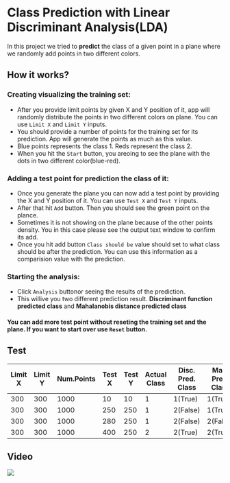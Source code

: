 # Class Prediction with Linear Discriminant Analysis(LDA)
In this project we tried to **predict** the class of a given point in a plane where we randomly add points in two different colors.

## How it works?
### Creating visualizing the training set:
* After you provide limit points by given X and Y position of it, app will randomly distribute the points in two different colors on plane. You can use `Limit X` and `Limit Y` inputs.
* You should provide a number of points for the training set for its prediction. App will generate the points as much as this value.
* Blue points represents the class 1. Reds represent the class 2.
* When you hit the `Start` button, you areoing to see the plane with the dots in two different color(blue-red).
### Adding a test point for prediction the class of it:
* Once you generate the plane you can now add a test point by providing the X and Y position of it.
You can use `Test X` and `Test Y` inputs.
* After that hit `Add` button. Then you should see the green point on the plance.
* Sometimes it is not showing on the plane because of the other points density. You in this case please see the output text window to confirm its add.
* Once you hit add button `Class should be` value should set to what class should be after the prediction. You can use this information as a comparision value with the prediction.
### Starting the analysis:
* Click `Analysis` buttonor seeing the results of the prediction.
* This willive you two different prediction result. **Discriminant function predicted class** and **Mahalanobis distance predicted class**

#### You can add more test point without reseting the training set and the plane. If you want to start over use `Reset` button.
## Test
| Limit X | Limit Y | Num.Points | Test X | Test Y | Actual Class | Disc. Pred. Class | Mah. Pred. Class |
|---------|---------|------------|--------|--------|--------------|-------------------|------------------|
| 300     | 300     | 1000       | 10     | 10     | 1            | 1(True)           | 1(True)          |
| 300     | 300     | 1000       | 250    | 250    | 1            | 2(False)          | 1(True)          |
| 300     | 300     | 1000       | 280    | 250    | 1            | 2(False)          | 2(False)         |
| 300     | 300     | 1000       | 400    | 250    | 2            | 2(True)           | 2(True)          |
## Video
![](assets/lda.gif)